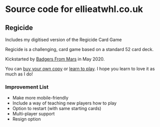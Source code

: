 # Source code for ellieatwhl.co.uk

## Regicide

Includes my digitised version of the Regicide Card Game

Regicide is a challenging, card game based on a standard 52 card deck.

Kickstarted by [Badgers From Mars](https://www.badgersfrommars.com/) in May 2020.

You can [buy your own copy](https://www.badgersfrommars.com/buy-regicide/) or [learn to play](https://www.badgersfrommars.com/regicide/). I hope you learn to love it as much as I do!

### Improvement List

- Make more mobile-friendly
- Include a way of teaching new players how to play
- Option to restart (with same starting cards)
- Multi-player support
- Resign option

